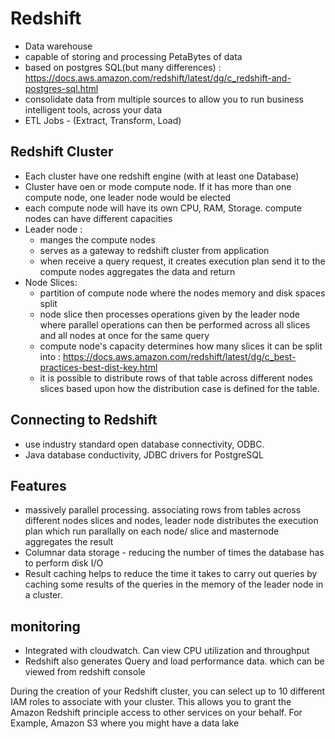 # Redshift
* Data warehouse 
* capable of storing and processing PetaBytes of data
* based on postgres SQL(but many differences) : https://docs.aws.amazon.com/redshift/latest/dg/c_redshift-and-postgres-sql.html
* consolidate data from multiple sources to allow you to run business intelligent tools, across your data
* ETL Jobs - (Extract, Transform, Load)

## Redshift Cluster
* Each cluster have one redshift engine (with at least one Database)
* Cluster have oen or mode compute node. If it has more than one compute node, one leader node would be elected
* each compute node will have its own CPU, RAM, Storage. compute nodes can have different capacities
* Leader node :
  * manges the compute nodes
  * serves as a gateway to redshift cluster from application
  * when receive a query request, it creates execution plan send it to the compute nodes aggregates the data and return
* Node Slices:
  * partition of compute node where the nodes memory and disk spaces split
  * node slice then processes operations given by the leader node where parallel operations can then be performed across all slices and all nodes at once for the same query
  * compute node's capacity determines how many slices it can be split into : https://docs.aws.amazon.com/redshift/latest/dg/c_best-practices-best-dist-key.html
  * it is possible to distribute rows of that table across different nodes slices based upon how the distribution case is defined for the table.
    
## Connecting to Redshift
* use industry standard open database connectivity, ODBC. 
* Java database conductivity, JDBC drivers for PostgreSQL

## Features
* massively parallel processing. associating rows from tables across different nodes slices and nodes, leader node distributes the execution plan which run parallally on each node/ slice and masternode aggregates the result
* Columnar data storage -  reducing the number of times the database has to perform disk I/O
* Result caching helps to reduce the time it takes to carry out queries by caching some results of the queries in the memory of the leader node in a cluster.

## monitoring
* Integrated with cloudwatch. Can view CPU utilization and throughput
* Redshift also generates Query and load performance data. which can be viewed from redshift console

During the creation of your Redshift cluster, you can select up to 10 different IAM roles to associate with your cluster. This allows you to grant the Amazon Redshift principle access to other services on your behalf. For Example, Amazon S3 where you might have a data lake